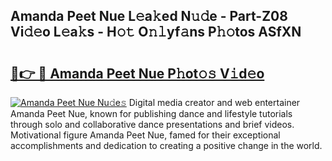 ## Amanda Peet Nue L𝚎a𝚔ed N𝚞𝚍e - Part-Z08 Vi𝚍𝚎o L𝚎a𝚔s - H𝚘𝚝 O𝚗𝚕yf𝚊ns P𝚑𝚘tos ASfXN

# <h2><a href="http://kf2spc4.oniu.top/?m=Amanda+Peet+Nue">🔗👉 🔴 Amanda Peet Nue P𝚑ot𝚘𝚜 V𝚒d𝚎o</a></h2>

[![Amanda Peet Nue Nu𝚍e𝚜](https://i.imgur.com/0qMVB7G.gif)](http://kf2spc4.oniu.top/?m=Amanda+Peet+Nue)
Digital media creator and web entertainer Amanda Peet Nue, known for publishing dance and lifestyle tutorials through solo and collaborative dance presentations and brief videos. Motivational figure Amanda Peet Nue, famed for their exceptional accomplishments and dedication to creating a positive change in the world.  
